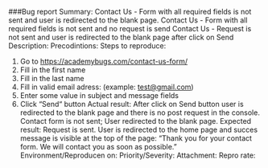 ###Bug report
Summary: Contact Us - Form with all required fields is not sent and user is redirected to the blank page.
Contact Us - Form with all required fields is not sent and no request is send
Contact Us - Request is not sent and user is redirected to the blank page after click on Send
Description:
Precodintions:
Steps to reproduce:
1.	Go to https://academybugs.com/contact-us-form/
2.	Fill in the first name
3.	Fill in the last name
4.	Fill in valid email adress: (example: test@gmail.com)
5.	Enter some value in subject and message fields
6.	Click “Send“ button
Actual result: After click on Send button user is redirected to the blank page and there is no post request in the console. Contact form is not sent; User redirected to the blank page.
Expected result: Request is sent. User is redirected to the home page and succes message is visible at the top of the page: “Thank you for your contact form. We will contact you as soon as possible.”
Environment/Reproducen on:
Priority/Severity:
Attachment:
Repro rate:

